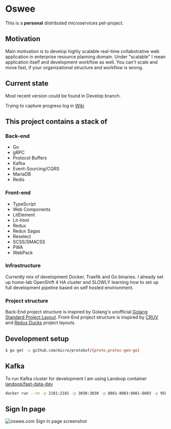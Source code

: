 # Oswee

This is a **personal** distributed microservices pet-project.

## Motivation

Main motivation is to develop highly scalable real-time collabotrative web application in enterprise resource planning domain.
Under "scalable" I mean application itself and development workflow as well. You can't scale and move fast, if your organizational structure and workflow is wrong.

## Current state

Most recent version could be found in Develop branch.

Trying to capture progress log in [Wiki](https://github.com/oswee/oswee/wiki/Log)

## This project contains a stack of

### Back-end

- Go
- gRPC
- Protocol Buffers
- Kafka
- Event-Sourcing/CQRS
- MariaDB
- Redis

### Front-end

- TypeScript
- Web Components
- LitElement
- Lit-html
- Redux
- Redux Sagas
- Reselect
- SCSS/SMACSS
- PWA
- WebPack

### Infrastructure

Currently mix of development Docker, Traefik and Go binaries.
I already set up home-lab OpenShift 4 HA cluster and SLOWLY learning how to set up full development pipeline based on self hosted envirionment.

### Project structure

Back-End project structure is inspired by Golang's unofficial [Golang Standard Project Layout](https://github.com/golang-standards/project-layout).
Front-End project structure is inspired by [CRUV](https://frontarm.com/james-k-nelson/react-cruv/) and [Redux Ducks](https://github.com/erikras/ducks-modular-redux) project layouts.

## Development setup

```sh
$ go get -u github.com/micro/protobuf/{proto,protoc-gen-go}
```

## Kafka

To run Kafka cluster for development I am using Landoop container
[landoop/fast-data-dev](https://hub.docker.com/r/landoop/fast-data-dev)

```sh
docker run --rm -p 2181:2181 -p 3030:3030 -p 8081-8083:8081-8083 -p 9581-9585:9581-9585 -p 9092:9092 -e ADV_HOST=192.168.67.2 landoop/fast-data-dev:latest
```

## Sign In page

![oswee.com Sign In page screenshot](https://raw.githubusercontent.com/oswee/oswee/develop/assets/sign-in-fullscreen.png)